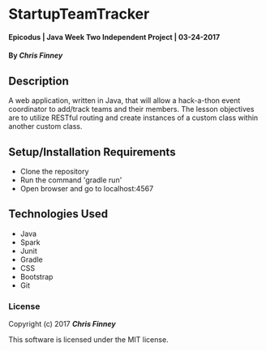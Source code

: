 # StartupTeamTracker

#### Epicodus | Java Week Two Independent Project | 03-24-2017

#### By _**Chris Finney**_

## Description
A web application, written in Java, that will allow a hack-a-thon event coordinator to add/track teams and their members. The lesson objectives are to utilize RESTful routing and create instances of a custom class within another custom class.

## Setup/Installation Requirements

* Clone the repository
* Run the command 'gradle run'
* Open browser and go to localhost:4567

## Technologies Used

* Java
* Spark
* Junit
* Gradle
* CSS
* Bootstrap
* Git

### License

Copyright (c) 2017 **_Chris Finney_**

This software is licensed under the MIT license.

